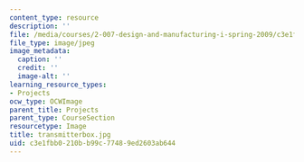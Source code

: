 ```yaml
---
content_type: resource
description: ''
file: /media/courses/2-007-design-and-manufacturing-i-spring-2009/c3e1fbb0210bb99c77489ed2603ab644_transmitterbox.jpg
file_type: image/jpeg
image_metadata:
  caption: ''
  credit: ''
  image-alt: ''
learning_resource_types:
- Projects
ocw_type: OCWImage
parent_title: Projects
parent_type: CourseSection
resourcetype: Image
title: transmitterbox.jpg
uid: c3e1fbb0-210b-b99c-7748-9ed2603ab644
---
```

